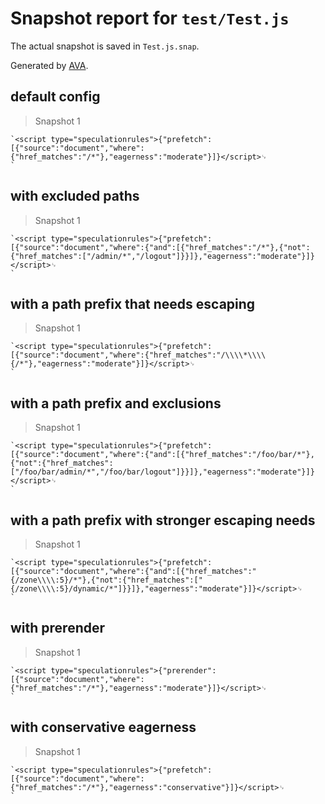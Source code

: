 # Snapshot report for `test/Test.js`

The actual snapshot is saved in `Test.js.snap`.

Generated by [AVA](https://avajs.dev).

## default config

> Snapshot 1

    `<script type="speculationrules">{"prefetch":[{"source":"document","where":{"href_matches":"/*"},"eagerness":"moderate"}]}</script>␊
    `

## with excluded paths

> Snapshot 1

    `<script type="speculationrules">{"prefetch":[{"source":"document","where":{"and":[{"href_matches":"/*"},{"not":{"href_matches":["/admin/*","/logout"]}}]},"eagerness":"moderate"}]}</script>␊
    `

## with a path prefix that needs escaping

> Snapshot 1

    `<script type="speculationrules">{"prefetch":[{"source":"document","where":{"href_matches":"/\\\\*\\\\{/*"},"eagerness":"moderate"}]}</script>␊
    `

## with a path prefix and exclusions

> Snapshot 1

    `<script type="speculationrules">{"prefetch":[{"source":"document","where":{"and":[{"href_matches":"/foo/bar/*"},{"not":{"href_matches":["/foo/bar/admin/*","/foo/bar/logout"]}}]},"eagerness":"moderate"}]}</script>␊
    `

## with a path prefix with stronger escaping needs

> Snapshot 1

    `<script type="speculationrules">{"prefetch":[{"source":"document","where":{"and":[{"href_matches":"{/zone\\\\:5}/*"},{"not":{"href_matches":["{/zone\\\\:5}/dynamic/*"]}}]},"eagerness":"moderate"}]}</script>␊
    `

## with prerender

> Snapshot 1

    `<script type="speculationrules">{"prerender":[{"source":"document","where":{"href_matches":"/*"},"eagerness":"moderate"}]}</script>␊
    `

## with conservative eagerness

> Snapshot 1

    `<script type="speculationrules">{"prefetch":[{"source":"document","where":{"href_matches":"/*"},"eagerness":"conservative"}]}</script>␊
    `
